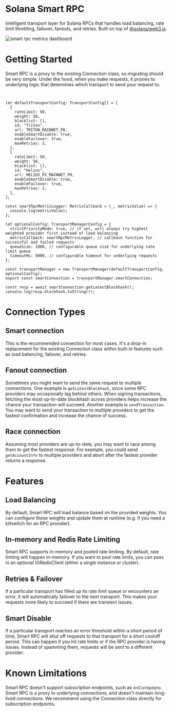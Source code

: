 # Solana Smart RPC

Intelligent transport layer for Solana RPCs that handles load balancing, rate limit throttling, failover, fanouts, and retries. Built on top of [@solana/web3.js](https://www.npmjs.com/package/@solana/web3.js).

![smart rpc metrics dashboard](https://i.ibb.co/yg9rQL9/Screenshot-2024-02-06-at-12-59-53-PM.png)

# Getting Started

Smart RPC is a proxy to the existing Connection class, so migrating should be very simple. Under the hood, when you make requests, it proxies to underlying logic that determines which transport to send your request to.

```tsx


let defaultTransportConfig: TransportConfig[] = [
  {
    rateLimit: 50,
    weight: 50,
    blacklist: [],
    id: "Triton",
    url: TRITON_MAINNET_P0,
    enableSmartDisable: true,
    enableFailover: true,
    maxRetries: 2,
  },
  {
    rateLimit: 50,
    weight: 50,
    blacklist: [],
    id: "Helius",
    url: HELIUS_FE_MAINNET_P0,
    enableSmartDisable: true,
    enableFailover: true,
    maxRetries: 2,
  },
];

const smartRpcMetricLogger: MetricCallback = (_, metricValue) => {
  console.log(metricValue);
};

let optionalConfig: TransportManagerConfig = {
  strictPriorityMode: true, // if set, will always try highest weighted provider first instead of load balancing
  metricCallback: smartRpcMetricLogger, // callback function for successful and failed requests
  queueSize: 1000, // configurable queue size for underlying rate limit queue
  timeoutMs: 5000, // configurable timeout for underlying requests
};

const transportManager = new TransportManager(defaultTransportConfig, optionalConfig);
export const smartConnection = transportManager.smartConnection;

const resp = await smartConnection.getLatestBlockhash();
console.log(resp.blockhash.toString());
```

# Connection Types

## Smart connection

This is the recommended connection for most cases. It's a drop-in replacement for the existing Connection class within built-in features such as load balancing, failover, and retries.

## Fanout connection

Sometimes you might want to send the same request to multiple connections. One example is `getLatestBlockhash`, since some RPC providers may occasionally lag behind others. When signing transacitons, fetching the most up-to-date blockhash across providers helps increase the chance your transaction will succeed. Another example is `sendTransaction`. You may want to send your transaction to multiple providers to get the fastest confirmation and increase the chance of success.

## Race connection

Assuming most providers are up-to-date, you may want to race among them to get the fastest response. For example, you could send `getAccountInfo` to multiple providers and abort after the fastest provider returns a response.

# Features

## Load Balancing

By default, Smart RPC will load balance based on the provided weights. You can configure these weights and update them at runtime (e.g. if you need a killswitch for an RPC provider).

## In-memory and Redis Rate Limiting

Smart RPC supports in-memory and pooled rate limiting. By default, rate limting will happen in-memory. If you want to pool rate limits, you can pass in an optional IORedisClient (either a single instance or cluster).

## Retries & Failover

If a particular transport has filled up its rate limit queue or encounters an error, it will automatically failover to the next transport. This makes your requests more likely to succeed if there are transient issues.

## Smart Disable

If a particular transport reaches an error threshold within a short period of time, Smart RPC will shut off requests to that transport for a short cooloff period. This can happen if you hit rate limits or if the RPC provider is having issues. Instead of spamming them, requests will be sent to a different provider.

# Known Limitations

Smart RPC doesn't support subscription endpoints, such as `onSlotUpdate`. Smart RPC is a proxy to underlying connections, and doesn't maintain long-lived connections. We recommend using the Connection class directly for subscription endpoints.
